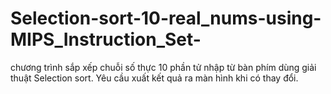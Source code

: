 # Selection-sort-10-real_nums-using-MIPS_Instruction_Set-
chương trình sắp xếp chuỗi số thực 10 phần tử nhập từ bàn phím dùng giải thuật Selection 
sort. Yêu cầu xuất kết quả ra màn hình khi có thay đổi.
